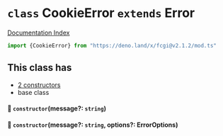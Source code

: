 # `class` CookieError `extends` Error

[Documentation Index](../README.md)

```ts
import {CookieError} from "https://deno.land/x/fcgi@v2.1.2/mod.ts"
```

## This class has

- [2 constructors](#-constructormessage-string)
- base class


#### 🔧 `constructor`(message?: `string`)



#### 🔧 `constructor`(message?: `string`, options?: ErrorOptions)



